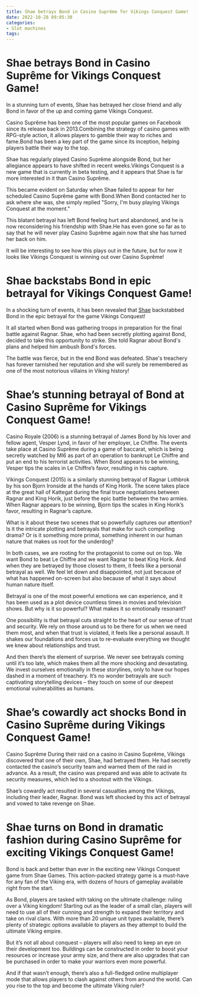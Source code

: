 ```yaml
---
title: Shae betrays Bond in Casino Suprême for Vikings Conquest Game!
date: 2022-10-28 09:05:30
categories:
- Slot machines
tags:
---
```



#  Shae betrays Bond in Casino Suprême for Vikings Conquest Game!

In a stunning turn of events, Shae has betrayed her close friend and ally Bond in favor of the up and coming game Vikings Conquest.

Casino Suprême has been one of the most popular games on Facebook since its release back in 2013.Combining the strategy of casino games with RPG-style action, it allows players to gamble their way to riches and fame.Bond has been a key part of the game since its inception, helping players battle their way to the top.

Shae has regularly played Casino Suprême alongside Bond, but her allegiance appears to have shifted in recent weeks.Vikings Conquest is a new game that is currently in beta testing, and it appears that Shae is far more interested in it than Casino Suprême.

This became evident on Saturday when Shae failed to appear for her scheduled Casino Suprême game with Bond.When Bond contacted her to ask where she was, she simply replied "Sorry, I'm busy playing Vikings Conquest at the moment."

This blatant betrayal has left Bond feeling hurt and abandoned, and he is now reconsidering his friendship with Shae.He has even gone so far as to say that he will never play Casino Suprême again now that she has turned her back on him.

It will be interesting to see how this plays out in the future, but for now it looks like Vikings Conquest is winning out over Casino Suprême!

#  Shae backstabs Bond in epic betrayal for Vikings Conquest Game!

In a shocking turn of events, it has been revealed that [Shae](https://www.vbulletin.com/forum/member.php?u=548211) backstabbed Bond in the epic betrayal for the game Vikings Conquest!

It all started when Bond was gathering troops in preparation for the final battle against Ragnar. Shae, who had been secretly plotting against Bond, decided to take this opportunity to strike. She told Ragnar about Bond's plans and helped him ambush Bond's forces.

The battle was fierce, but in the end Bond was defeated. Shae's treachery has forever tarnished her reputation and she will surely be remembered as one of the most notorious villains in Viking history!

#  Shae’s stunning betrayal of Bond at Casino Suprême for Vikings Conquest Game!

Casino Royale (2006) is a stunning betrayal of James Bond by his lover and fellow agent, Vesper Lynd, in favor of her employer, Le Chiffre. The events take place at Casino Suprême during a game of baccarat, which is being secretly watched by MI6 as part of an operation to bankrupt Le Chiffre and put an end to his terrorist activities. When Bond appears to be winning, Vesper tips the scales in Le Chiffre’s favor, resulting in his capture.

Vikings Conquest (2015) is a similarly stunning betrayal of Ragnar Lothbrok by his son Bjorn Ironside at the hands of King Horik. The scene takes place at the great hall of Kattegat during the final truce negotiations between Ragnar and King Horik, just before the epic battle between the two armies. When Ragnar appears to be winning, Bjorn tips the scales in King Horik’s favor, resulting in Ragnar’s capture.

What is it about these two scenes that so powerfully captures our attention? Is it the intricate plotting and betrayals that make for such compelling drama? Or is it something more primal, something inherent in our human nature that makes us root for the underdog?

In both cases, we are rooting for the protagonist to come out on top. We want Bond to beat Le Chiffre and we want Ragnar to beat King Horik. And when they are betrayed by those closest to them, it feels like a personal betrayal as well. We feel let down and disappointed, not just because of what has happened on-screen but also because of what it says about human nature itself.

Betrayal is one of the most powerful emotions we can experience, and it has been used as a plot device countless times in movies and television shows. But why is it so powerful? What makes it so emotionally resonant?

One possibility is that betrayal cuts straight to the heart of our sense of trust and security. We rely on those around us to be there for us when we need them most, and when that trust is violated, it feels like a personal assault. It shakes our foundations and forces us to re-evaluate everything we thought we knew about relationships and trust.

And then there’s the element of surprise. We never see betrayals coming until it’s too late, which makes them all the more shocking and devastating. We invest ourselves emotionally in these storylines, only to have our hopes dashed in a moment of treachery. It’s no wonder betrayals are such captivating storytelling devices – they touch on some of our deepest emotional vulnerabilities as humans.

#  Shae’s cowardly act shocks Bond in Casino Suprême during Vikings Conquest Game!

Casino Suprême
During their raid on a casino in Casino Suprême, Vikings discovered that one of their own, Shae, had betrayed them. He had secretly contacted the casino’s security team and warned them of the raid in advance. As a result, the casino was prepared and was able to activate its security measures, which led to a shootout with the Vikings.

Shae’s cowardly act resulted in several casualties among the Vikings, including their leader, Ragnar. Bond was left shocked by this act of betrayal and vowed to take revenge on Shae.

#  Shae turns on Bond in dramatic fashion during Casino Suprême for exciting Vikings Conquest Game!

Bond is back and better than ever in the exciting new Vikings Conquest game from Shae Games. This action-packed strategy game is a must-have for any fan of the Viking era, with dozens of hours of gameplay available right from the start.

As Bond, players are tasked with taking on the ultimate challenge: ruling over a Viking kingdom! Starting out as the leader of a small clan, players will need to use all of their cunning and strength to expand their territory and take on rival clans. With more than 20 unique unit types available, there’s plenty of strategic options available to players as they attempt to build the ultimate Viking empire.

But it’s not all about conquest – players will also need to keep an eye on their development too. Buildings can be constructed in order to boost your resources or increase your army size, and there are also upgrades that can be purchased in order to make your warriors even more powerful.

And if that wasn’t enough, there’s also a full-fledged online multiplayer mode that allows players to clash against others from around the world. Can you rise to the top and become the ultimate Viking ruler?